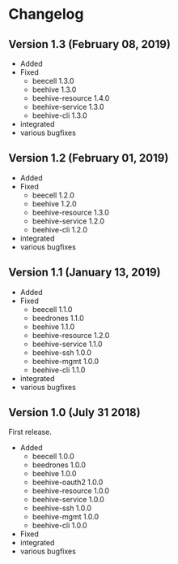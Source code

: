 # Changelog

## Version 1.3 (February 08, 2019)

* Added
* Fixed
  * beecell 1.3.0
  * beehive 1.3.0
  * beehive-resource 1.4.0
  * beehive-service 1.3.0
  * beehive-cli 1.3.0 
* integrated
* various bugfixes

## Version 1.2 (February 01, 2019)

* Added
* Fixed
  * beecell 1.2.0
  * beehive 1.2.0
  * beehive-resource 1.3.0
  * beehive-service 1.2.0
  * beehive-cli 1.2.0 
* integrated
* various bugfixes

## Version 1.1 (January 13, 2019)

* Added
* Fixed
  * beecell 1.1.0
  * beedrones 1.1.0
  * beehive 1.1.0
  * beehive-resource 1.2.0
  * beehive-service 1.1.0
  * beehive-ssh 1.0.0
  * beehive-mgmt 1.0.0
  * beehive-cli 1.1.0 
* integrated
* various bugfixes

## Version 1.0 (July 31 2018)

First release.

* Added
  * beecell 1.0.0
  * beedrones 1.0.0
  * beehive 1.0.0
  * beehive-oauth2 1.0.0
  * beehive-resource 1.0.0
  * beehive-service 1.0.0
  * beehive-ssh 1.0.0
  * beehive-mgmt 1.0.0
  * beehive-cli 1.0.0  
* Fixed
* integrated
* various bugfixes
